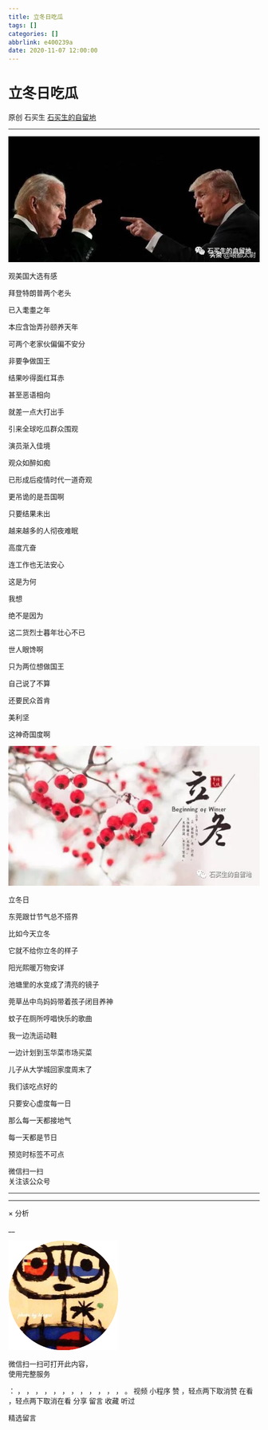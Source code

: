 ```yaml
---
title: 立冬日吃瓜
tags: []
categories: []
abbrlink: e400239a
date: 2020-11-07 12:00:00
---
```


#  立冬日吃瓜

原创  石买生  [ 石买生的自留地 ](javascript:void\(0\);)

__ _ _ _ _

![](20201107立冬日吃瓜/img1.jpg)

观美国大选有感

拜登特朗普两个老头

已入耄耋之年

本应含饴弄孙颐养天年

可两个老家伙偏偏不安分

非要争做国王

结果吵得面红耳赤

甚至恶语相向

就差一点大打出手

引来全球吃瓜群众围观

演员渐入佳境

观众如醉如痴

已形成后疫情时代一道奇观

更吊诡的是吾国啊

只要结果未出

越来越多的人彻夜难眠

高度亢奋

连工作也无法安心

这是为何

我想

绝不是因为

这二货烈士暮年壮心不已

世人眼馋啊

只为两位想做国王

自己说了不算

还要民众首肯

美利坚

这神奇国度啊

![](20201107立冬日吃瓜/img2.jpg)

立冬日

东莞跟廿节气总不搭界

比如今天立冬

它就不给你立冬的样子

阳光熙暖万物安详

池塘里的水变成了清亮的镜子

莞草丛中鸟妈妈带着孩子闭目养神

蚊子在厕所哼唱快乐的歌曲

我一边洗运动鞋

一边计划到玉华菜市场买菜

儿子从大学城回家度周末了

我们该吃点好的

只要安心虚度每一日

那么每一天都接地气

每一天都是节日

预览时标签不可点

微信扫一扫  
关注该公众号





****



****



×  分析

__

![作者头像](shared/img1.png)

微信扫一扫可打开此内容，  
使用完整服务

：  ，  ，  ，  ，  ，  ，  ，  ，  ，  ，  ，  ，  。  视频  小程序  赞  ，轻点两下取消赞  在看  ，轻点两下取消在看
分享  留言  收藏  听过

精选留言

